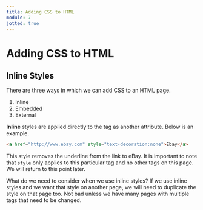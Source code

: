 ```yaml
---
title: Adding CSS to HTML
module: 7
jotted: true
---
```


# Adding CSS to HTML

## Inline Styles

There are three ways in which we can add CSS to an HTML page.

1. Inline
2. Embedded
3. External

**Inline** styles are applied directly to the tag as another attribute.  Below is an example.

```html
<a href="http://www.ebay.com" style="text-decoration:none">Ebay</a>
```

This style removes the underline from the link to eBay.  It is important to note that `style` only applies to this particular tag and no other tags on this page.  We will return to this point later.

What do we need to consider when we use inline styles? If we use inline styles and we want that style on another page, we will need to duplicate the style on that page too.  Not bad unless we have many pages with multiple tags that need to be changed.

<!-- video -->